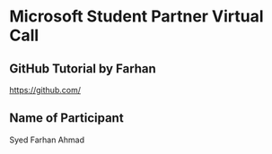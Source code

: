 # Microsoft Student Partner Virtual Call

## GitHub Tutorial by Farhan

https://github.com/

## Name of Participant

Syed Farhan Ahmad
